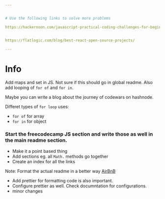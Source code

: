 ```yaml
---


# Use the following links to solve more problems

https://hackernoon.com/javascript-practical-coding-challenges-for-beginners-4bq3ugr


https://flatlogic.com/blog/best-react-open-source-projects/

---
```


# Info

Add maps and set in JS. Not sure if this should go in global readme. Also add looping of `for of` and `for in`.

Maybe you can write a blog about the journey of codewars on hashnode.

Differet types of `for loop` uses:
- `for of` for array
- `for in` for object

### Start the freecodecamp JS section and write those as well in the main readme section.
- Make it a point based thing
- Add sections eg. all `Math.` methods go together
- Create an index for all the links

Note: Format the actual readme in a better way [AirBnB](https://github.com/airbnb/javascript)

- Add prettier for formatting code is also important.
- Configure prettier as well. Check documntation for configurations.
- minor changes 
